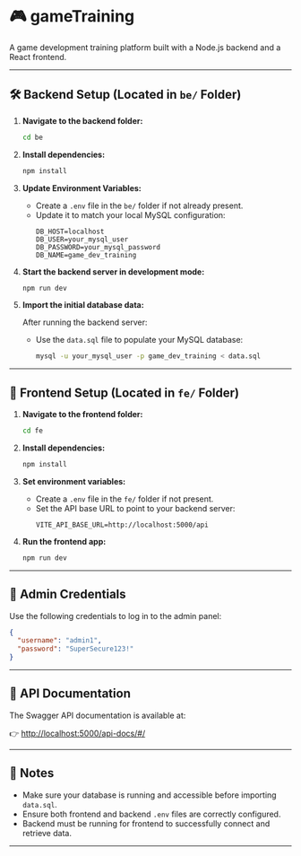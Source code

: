 # 🎮 gameTraining

A game development training platform built with a Node.js backend and a React frontend.

---

## 🛠 Backend Setup (Located in `be/` Folder)

1. **Navigate to the backend folder:**
   ```bash
   cd be
   ```

2. **Install dependencies:**
   ```bash
   npm install
   ```

3. **Update Environment Variables:**

   - Create a `.env` file in the `be/` folder if not already present.
   - Update it to match your local MySQL configuration:
     ```env
     DB_HOST=localhost
     DB_USER=your_mysql_user
     DB_PASSWORD=your_mysql_password
     DB_NAME=game_dev_training
     ```

4. **Start the backend server in development mode:**
   ```bash
   npm run dev
   ```

5. **Import the initial database data:**

   After running the backend server:

   - Use the `data.sql` file to populate your MySQL database:
     ```bash
     mysql -u your_mysql_user -p game_dev_training < data.sql
     ```

---

## 🎨 Frontend Setup (Located in `fe/` Folder)

1. **Navigate to the frontend folder:**
   ```bash
   cd fe
   ```

2. **Install dependencies:**
   ```bash
   npm install
   ```

3. **Set environment variables:**

   - Create a `.env` file in the `fe/` folder if not present.
   - Set the API base URL to point to your backend server:
     ```env
     VITE_API_BASE_URL=http://localhost:5000/api
     ```

4. **Run the frontend app:**
   ```bash
   npm run dev
   ```

---

## 🔐 Admin Credentials

Use the following credentials to log in to the admin panel:

```json
{
  "username": "admin1",
  "password": "SuperSecure123!"
}
```

---

## 📄 API Documentation

The Swagger API documentation is available at:

👉 [http://localhost:5000/api-docs/#/](http://localhost:5000/api-docs/#/)

---

## 📌 Notes

- Make sure your database is running and accessible before importing `data.sql`.
- Ensure both frontend and backend `.env` files are correctly configured.
- Backend must be running for frontend to successfully connect and retrieve data.

---
